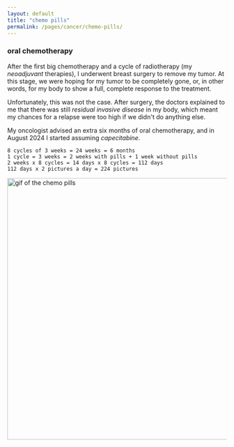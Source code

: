 ```yaml
---
layout: default
title: "chemo pills"
permalink: /pages/cancer/chemo-pills/
---
```


### oral chemotherapy
After the first big chemotherapy and a cycle of radiotherapy (my _neoadjuvant_ therapies), I underwent breast surgery to remove my tumor. At this stage, we were hoping for my tumor to be completely gone, or, in other words, for my body to show a full, complete response to the treatment.

Unfortunately, this was not the case. After surgery, the doctors explained to me that there was still _residual invasive disease_ in my body, which meant my chances for a relapse were too high if we didn't do anything else. 

My oncologist advised an extra six months of oral chemotherapy, and in August 2024 I started assuming _capecitabine_. 

```
8 cycles of 3 weeks = 24 weeks = 6 months
1 cycle = 3 weeks = 2 weeks with pills + 1 week without pills
2 weeks x 8 cycles = 14 days x 8 cycles = 112 days
112 days x 2 pictures a day = 224 pictures
```

<img src="/assets/images/cancer/chemo-pills/chemo-pills.gif" alt="gif of the chemo pills" width="600"/>
